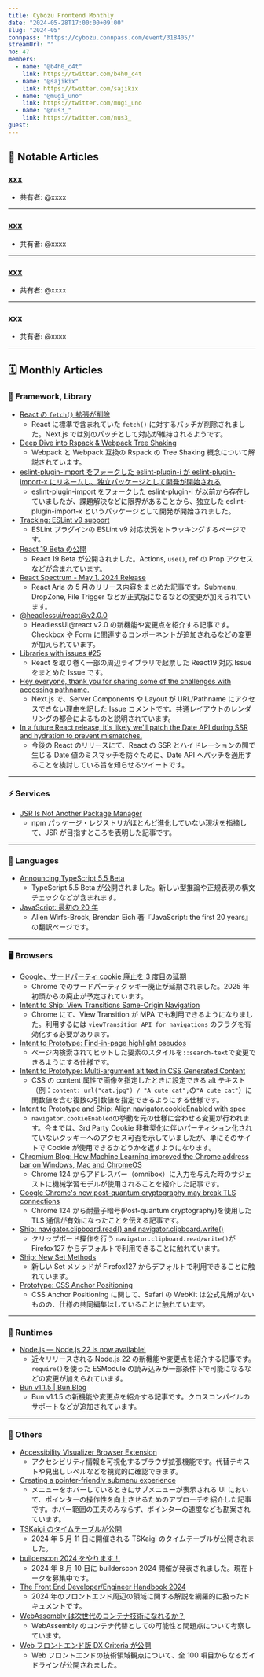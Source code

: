 ```yaml
---
title: Cybozu Frontend Monthly
date: "2024-05-28T17:00:00+09:00"
slug: "2024-05"
connpass: "https://cybozu.connpass.com/event/318405/"
streamUrl: ""
no: 47
members:
  - name: "@b4h0_c4t"
    link: https://twitter.com/b4h0_c4t
  - name: "@sajikix"
    link: https://twitter.com/sajikix
  - name: "@mugi_uno"
    link: https://twitter.com/mugi_uno
  - name: "@nus3_"
    link: https://twitter.com/nus3_
guest:
---
```


## 👀 Notable Articles

### [xxx](https://example.com)

- 共有者: @xxxx

---

### [xxx](https://example.com)

- 共有者: @xxxx

---

### [xxx](https://example.com)

- 共有者: @xxxx

---

### [xxx](https://example.com)

- 共有者: @xxxx

---

## 🗓 Monthly Articles

### 📖 Framework, Library

- [React の `fetch()` 拡張が削除](https://github.com/facebook/react/pull/28896)
  - React に標準で含まれていた `fetch()` に対するパッチが削除されました。Next.js では別のパッチとして対応が維持されるようです。
- [Deep Dive into Rspack & Webpack Tree Shaking](https://github.com/orgs/web-infra-dev/discussions/17)
  - Webpack と Webpack 互換の Rspack の Tree Shaking 概念について解説されています。
- [eslint-plugin-import をフォークした eslint-plugin-i が eslint-plugin-import-x にリネームし、独立パッケージとして開発が開始される](https://github.com/un-ts/eslint-plugin-import-x/issues/24)
  - eslint-plugin-import をフォークした eslint-plugin-i が以前から存在していましたが、課題解決などに限界があることから、独立した eslint-plugin-import-x というパッケージとして開発が開始されました。
- [Tracking: ESLint v9 support](https://github.com/eslint/eslint/issues/18391)
  - ESLint プラグインの ESLint v9 対応状況をトラッキングするページです。
- [React 19 Beta の公開](https://react.dev/blog/2024/04/25/react-19)
  - React 19 Beta が公開されました。Actions, `use()`, ref の Prop アクセスなどが含まれています。
- [React Spectrum - May 1, 2024 Release](https://react-spectrum.adobe.com/releases/2024-05-01.html)
  - React Aria の 5 月のリリース内容をまとめた記事です。Submenu, DropZone, File Trigger などが正式版になるなどの変更が加えられています。
- [@headlessui/react@v2.0.0](https://github.com/tailwindlabs/headlessui/releases/tag/%40headlessui%2Freact%40v2.0.0)
  - HeadlessUI@react v2.0 の新機能や変更点を紹介する記事です。Checkbox や Form に関連するコンポーネントが追加されるなどの変更が加えられています。
- [Libraries with issues #25](https://github.com/eps1lon/DefinitelyTyped/issues/25)
  - React を取り巻く一部の周辺ライブラリで起票した React19 対応 Issue をまとめた Issue です。
- [Hey everyone, thank you for sharing some of the challenges with accessing pathname.](https://github.com/vercel/next.js/issues/43704#issuecomment-2090798307)
  - Next.js で、Server Components や Layout が URL/Pathname にアクセスできない理由を記した Issue コメントです。共通レイアウトのレンダリングの都合によるものと説明されています。
- [In a future React release, it's likely we'll patch the Date API during SSR and hydration to prevent mismatches.](https://twitter.com/acdlite/status/1785691330988986587)
  - 今後の React のリリースにて、React の SSR とハイドレーションの間で生じる Date 値のミスマッチを防ぐために、Date API へパッチを適用することを検討している旨を知らせるツイートです。

---

### ⚡️ Services

- [JSR Is Not Another Package Manager](https://deno.com/blog/jsr-is-not-another-package-manager)
  - npm パッケージ・レジストリがほとんど進化していない現状を指摘して、JSR が目指すところを表明した記事です。

---

### 💬 Languages

- [Announcing TypeScript 5.5 Beta](https://devblogs.microsoft.com/typescript/announcing-typescript-5-5-beta/)
  - TypeScript 5.5 Beta が公開されました。新しい型推論や正規表現の構文チェックなどが含まれます。
- [JavaScript: 最初の 20 年](https://inzkyk.xyz/js_20_years/)
  - Allen Wirfs-Brock, Brendan Eich 著『JavaScript: the first 20 years』の翻訳ページです。

---

### 🖥 Browsers

- [Google、サードパーティ cookie 廃止を 3 度目の延期](https://www.itmedia.co.jp/news/articles/2404/24/news102.html)
  - Chrome でのサードパーティクッキー廃止が延期されました。2025 年初頭からの廃止が予定されています。
- [Intent to Ship: View Transitions Same-Origin Navigation](https://groups.google.com/a/chromium.org/g/blink-dev/c/LsA567xpe7k)
  - Chrome にて、View Transition が MPA でも利用できるようになりました。利用するには `viewTransition API for navigations` のフラグを有効化する必要があります。
- [Intent to Prototype: Find-in-page highlight pseudos](https://groups.google.com/a/chromium.org/g/blink-dev/c/5FS_4mVQBLc)
  - ページ内検索されてヒットした要素のスタイルを`::search-text`で変更できるようにする仕様です。
- [Intent to Prototype: Multi-argument alt text in CSS Generated Content](https://groups.google.com/a/chromium.org/g/blink-dev/c/uCOrwnFuqNA)
  - CSS の content 属性で画像を指定したときに設定できる alt テキスト（例：`content: url("cat.jpg") / "A cute cat";`の`"A cute cat"`）に関数値を含む複数の引数値を指定できるようにする仕様です。
- [Intent to Prototype and Ship: Align navigator.cookieEnabled with spec](https://groups.google.com/a/chromium.org/g/blink-dev/c/xU3gTW4aTfg)
  - `navigator.cookieEnabled`の挙動を元の仕様に合わせる変更が行われます。今までは、3rd Party Cookie 非推奨化に伴いパーティション化されていないクッキーへのアクセス可否を示していましたが、単にそのサイトで Cookie が使用できるかどうかを返すようになります。
- [Chromium Blog: How Machine Learning improved the Chrome address bar on Windows, Mac and ChromeOS](https://blog.chromium.org/2024/04/how-machine-learning-improved-chrome.html)
  - Chrome 124 からアドレスバー（omnibox）に入力を与えた時のサジェストに機械学習モデルが使用されることを紹介した記事です。
- [Google Chrome's new post-quantum cryptography may break TLS connections](https://www.bleepingcomputer.com/news/security/google-chromes-new-post-quantum-cryptography-may-break-tls-connections/)
  - Chrome 124 から耐量子暗号(Post-quantum cryptography)を使用した TLS 通信が有効になったことを伝える記事です。
- [Ship: navigator.clipboard.read() and navigator.clipboard.write()](https://groups.google.com/a/mozilla.org/g/dev-platform/c/lNXj_A-Lllk)
  - クリップボード操作を行う `navigator.clipboard.read/write()`が Firefox127 からデフォルトで利用できることに触れています。
- [Ship: New Set Methods](https://groups.google.com/a/mozilla.org/g/dev-platform/c/MvkV6MI6dMs)
  - 新しい Set メソッドが Firefox127 からデフォルトで利用できることに触れています。
- [Prototype: CSS Anchor Positioning](https://groups.google.com/a/mozilla.org/g/dev-platform/c/4cbytMKbHtg)
  - CSS Anchor Positioning に関して、Safari の WebKit は公式見解がないものの、仕様の共同編集はしていることに触れています。

---

### 🤖 Runtimes

- [Node.js — Node.js 22 is now available!](https://nodejs.org/en/blog/announcements/v22-release-announce)
  - 近々リリースされる Node.js 22 の新機能や変更点を紹介する記事です。`require()`を使った ESModule の読み込みが一部条件下で可能になるなどの変更が加えられています。
- [Bun v1.1.5 | Bun Blog](https://bun.sh/blog/bun-v1.1.5)
  - Bun v1.1.5 の新機能や変更点を紹介する記事です。クロスコンパイルのサポートなどが追加されています。

---

### 🦆 Others

- [Accessibility Visualizer Browser Extension](https://github.com/ymrl/a11y-visualizer)
  - アクセシビリティ情報を可視化するブラウザ拡張機能です。代替テキストや見出しレベルなどを視覚的に確認できます。
- [Creating a pointer-friendly submenu experience](https://react-spectrum.adobe.com/blog/creating-a-pointer-friendly-submenu-experience.html)
  - メニューをホバーしているときにサブメニューが表示される UI において、ポインターの操作性を向上させるためのアプローチを紹介した記事です。ホバー範囲の工夫のみならず、ポインターの速度なども勘案されています。
- [TSKaigi のタイムテーブルが公開](https://tskaigi.org/talks)
  - 2024 年 5 月 11 日に開催される TSKaigi のタイムテーブルが公開されました。
- [builderscon 2024 をやります！](https://blog.builderscon.io/entry/2024/04/25/130353)
  - 2024 年 8 月 10 日に builderscon 2024 開催が発表されました。現在トークを募集中です。
- [The Front End Developer/Engineer Handbook 2024](https://frontendmasters.com/guides/front-end-handbook/2024)
  - 2024 年のフロントエンド周辺の領域に関する解説を網羅的に扱ったドキュメントです。
- [WebAssembly は次世代のコンテナ技術になれるか？](https://zenn.dev/mizchi/articles/wasm-component-model-futures)
  - WebAssembly のコンテナ代替としての可能性と問題点について考察しています。
- [Web フロントエンド版 DX Criteria が公開](https://prtimes.jp/main/html/rd/p/000000024.000081310.html)
  - Web フロントエンドの技術領域観点について、全 100 項目からなるガイドラインが公開されました。
